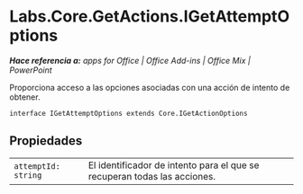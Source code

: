 
# Labs.Core.GetActions.IGetAttemptOptions

 _**Hace referencia a:** apps for Office | Office Add-ins | Office Mix | PowerPoint_

Proporciona acceso a las opciones asociadas con una acción de intento de obtener.

```
interface IGetAttemptOptions extends Core.IGetActionOptions
```


## Propiedades


|||
|:-----|:-----|
| `attemptId: string`|El identificador de intento para el que se recuperan todas las acciones.|
